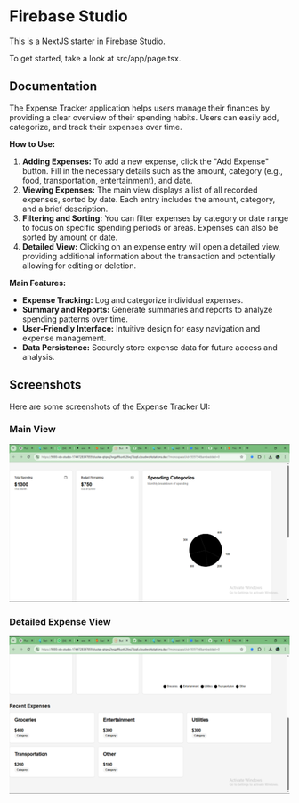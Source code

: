# Firebase Studio

This is a NextJS starter in Firebase Studio.

To get started, take a look at src/app/page.tsx.

## Documentation

The Expense Tracker application helps users manage their finances by providing a clear overview of their spending habits. Users can easily add, categorize, and track their expenses over time.

**How to Use:**
1.  **Adding Expenses:** To add a new expense, click the "Add Expense" button. Fill in the necessary details such as the amount, category (e.g., food, transportation, entertainment), and date.
2.  **Viewing Expenses:** The main view displays a list of all recorded expenses, sorted by date. Each entry includes the amount, category, and a brief description.
3.  **Filtering and Sorting:** You can filter expenses by category or date range to focus on specific spending periods or areas. Expenses can also be sorted by amount or date.
4.  **Detailed View:** Clicking on an expense entry will open a detailed view, providing additional information about the transaction and potentially allowing for editing or deletion.

**Main Features:**
*   **Expense Tracking:** Log and categorize individual expenses.
*   **Summary and Reports:** Generate summaries and reports to analyze spending patterns over time.
*   **User-Friendly Interface:** Intuitive design for easy navigation and expense management.
*   **Data Persistence:** Securely store expense data for future access and analysis.

## Screenshots

Here are some screenshots of the Expense Tracker UI:

### Main View

![Main View](assets/images/first_screen.png)

### Detailed Expense View

![Detailed Expense View](assets/images/second_screen.png)
